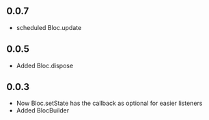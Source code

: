 ## 0.0.7
* scheduled Bloc.update
## 0.0.5
* Added Bloc.dispose  
## 0.0.3
* Now Bloc.setState has the callback as optional for easier listeners
* Added BlocBuilder